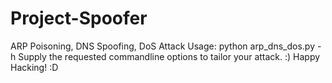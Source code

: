 # Project-Spoofer
ARP Poisoning, DNS Spoofing, DoS Attack
Usage:
python arp_dns_dos.py -h
Supply the requested commandline options to tailor your attack. :) 
Happy Hacking! :D
